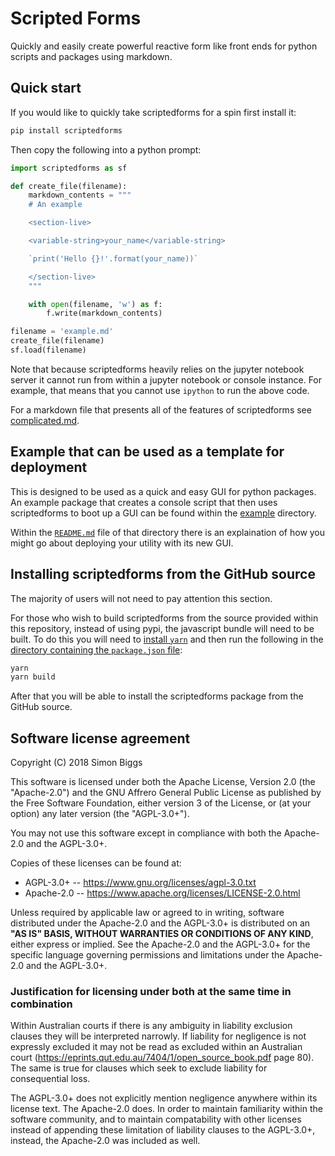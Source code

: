 # Scripted Forms

Quickly and easily create powerful reactive form like front ends for python 
scripts and packages using markdown.

## Quick start

If you would like to quickly take scriptedforms for a spin first install it:

```bash
pip install scriptedforms
```

Then copy the following into a python prompt:

```python
import scriptedforms as sf

def create_file(filename):
    markdown_contents = """
    # An example

    <section-live>

    <variable-string>your_name</variable-string>

    `print('Hello {}!'.format(your_name))`

    </section-live>
    """

    with open(filename, 'w') as f:
        f.write(markdown_contents)

filename = 'example.md'
create_file(filename)
sf.load(filename)
```

Note that because scriptedforms heavily relies on the jupyter notebook server
it cannot run from within a jupyter notebook or console instance. For example, that means that you cannot 
use `ipython` to run the above code.

For a markdown file that presents all of the features of scriptedforms see
[complicated.md](https://raw.githubusercontent.com/SimonBiggs/scriptedforms/master/example/example/complicated.md).

## Example that can be used as a template for deployment

This is designed to be used as a quick and easy GUI for python packages. An
example package that creates a console script that then uses scriptedforms to
boot up a GUI can be found within the [example](./example) directory.

Within the [`README.md`](./example) file of that directory there is an
explaination of how you might go about deploying your utility with its new GUI.

## Installing scriptedforms from the GitHub source

The majority of users will not need to pay attention this section.

For those who wish to build scriptedforms from the source provided within this repository, instead of using pypi, the javascript bundle will need to be built.
To do this you will need to [install `yarn`](https://yarnpkg.com/lang/en/docs/install/) and then run the following in the [directory containing the `package.json` file](./scriptedforms):

```bash
yarn
yarn build
```

After that you will be able to install the scriptedforms package from the GitHub source.

## Software license agreement

Copyright (C) 2018 Simon Biggs

This software is licensed under both the Apache License, Version 2.0
(the "Apache-2.0") and the
GNU Affrero General Public License as published by the Free Software
Foundation, either version 3 of the License, or (at your option) any later
version (the "AGPL-3.0+").

You may not use this software except in compliance with both the Apache-2.0 and
the AGPL-3.0+.

Copies of these licenses can be found at:

* AGPL-3.0+ -- https://www.gnu.org/licenses/agpl-3.0.txt
* Apache-2.0 -- https://www.apache.org/licenses/LICENSE-2.0.html

Unless required by applicable law or agreed to in writing, software
distributed under the Apache-2.0 and the AGPL-3.0+ is distributed on an **"AS IS" BASIS,
WITHOUT WARRANTIES OR CONDITIONS OF ANY KIND**, either express or implied. See
the Apache-2.0 and the AGPL-3.0+ for the specific language governing permissions and
limitations under the Apache-2.0 and the AGPL-3.0+.

### Justification for licensing under both at the same time in combination

Within Australian courts if there is any ambiguity in liability exclusion
clauses they will be interpreted narrowly. If liability for negligence is not
expressly excluded it may not be read as excluded within an Australian court
(https://eprints.qut.edu.au/7404/1/open_source_book.pdf page 80).
The same is true for clauses which seek to exclude liability for consequential
loss.

The AGPL-3.0+ does not explicitly mention negligence anywhere within its
license text. The Apache-2.0 does. In order to maintain familiarity within the
software community, and to maintain compatability with other licenses instead
of appending these limitation of liability clauses to the AGPL-3.0+, instead,
the Apache-2.0 was included as well.
